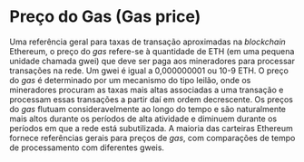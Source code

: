 # Preço do Gas (Gas price)

Uma referência geral para taxas de transação aproximadas na _blockchain_ Ethereum, o preço do _gas_ refere-se à quantidade de ETH (em uma pequena unidade chamada gwei) que deve ser paga aos mineradores para processar transações na rede. Um gwei é igual a 0,000000001 ou 10-9 ETH. O preço do _gas_ é determinado por um mecanismo do tipo leilão, onde os mineradores procuram as taxas mais altas associadas a uma transação e processam essas transações a partir daí em ordem decrescente. Os preços do _gas_ flutuam consideravelmente ao longo do tempo e são naturalmente mais altos durante os períodos de alta atividade e diminuem durante os períodos em que a rede está subutilizada. A maioria das carteiras Ethereum fornece referências gerais para preços de _gas_, com comparações de tempo de processamento com diferentes gweis.
